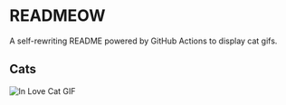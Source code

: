 # READMEOW

A self-rewriting README powered by GitHub Actions to display cat gifs.

## Cats

![In Love Cat GIF](https://media1.giphy.com/media/v1.Y2lkPTlhY2QwMmRhZ2J2ZTBldmpiczJnMmZsa2RmdnFvNmZtbnc3bGxrdDIwZnk4NWw5eiZlcD12MV9naWZzX3NlYXJjaCZjdD1n/MDJ9IbxxvDUQM/200.gif)

